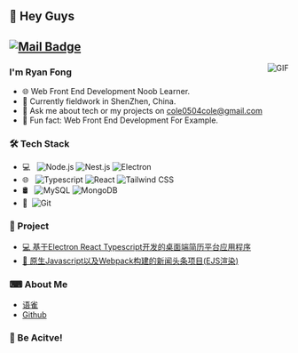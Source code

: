 ## 👋 Hey Guys 
[![Mail Badge](https://img.shields.io/badge/-cole0504cole@gmail.com-c14438?style=flat&logo=Gmail&logoColor=white&link=mailto:cole0504cole@gmail.com)](mailto:cole0504cole@gmail.com)
---
<img align="right" alt="GIF" src="https://c.tenor.com/Dq8nm__4of0AAAAC/gimme-code-gimme.gif" />

### I'm Ryan Fong

- 🌐 Web Front End Development Noob Learner.
- 🌱 Currently fieldwork in ShenZhen, China.
- 💬 Ask me about tech or my projects on [cole0504cole@gmail.com](mailto:cole0504cole@gmail.com)
- 🚀 Fun fact: Web Front End Development For Example.

### 🛠 Tech Stack

- 💻 &#160; ![Node.js](https://img.shields.io/badge/-Node.js-333333?style=flat&logo=node.js)
![Nest.js](https://img.shields.io/badge/-Nest.js-333333?style=flat&logo=nestjs&logoColor=E0234E)
![Electron](https://img.shields.io/badge/-Electron-333333?style=flat&logo=electron&logoColor=9EE9F8)
- 🌐 &#160; ![Typescript](https://img.shields.io/badge/-Typescript-333333?style=flat&logo=Typescript)
![React](https://img.shields.io/badge/-React-333333?style=flat&logo=react)
![Tailwind CSS](https://img.shields.io/badge/-tailwindcss-333333?style=flat&logo=tailwindcss)
- 🛢 &#160; ![MySQL](https://img.shields.io/badge/-MySQL-333333?style=flat&logo=mysql)
![MongoDB](https://img.shields.io/badge/-MongoDB-333333?style=flat&logo=mongodb)
- 🔧 &#160;![Git](https://img.shields.io/badge/-Git-333333?style=flat&logo=git)

### 📁 Project
- [💻 基于Electron React Typescript开发的桌面端简历平台应用程序](https://github.com/Leon0827/Electron-ResumeMook)
- [📰 原生Javascript以及Webpack构建的新闻头条项目(EJS渲染)](https://github.com/Leon0827/Javascript-ES6-Webpack-Kankan-News)

### ⌨ About Me
- [语雀](https://www.yuque.com/miumiu-9zilm)
- [Github](https://github.com/Leon0827)

### 💪 Be Acitve!
